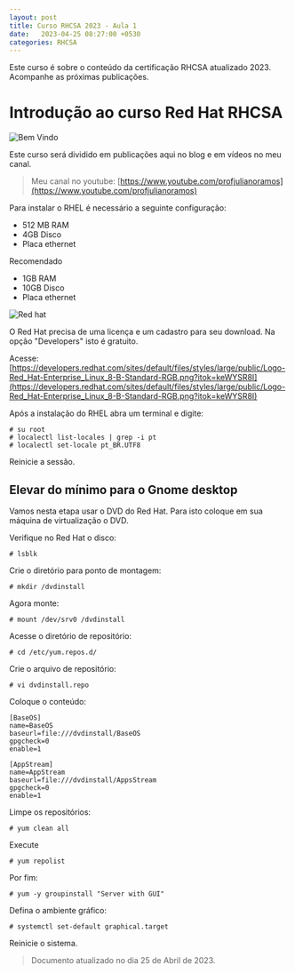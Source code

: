 ```yaml
---
layout: post
title: Curso RHCSA 2023 - Aula 1
date:   2023-04-25 08:27:00 +0530
categories: RHCSA
---
```

Este curso é sobre o conteúdo da certificação RHCSA atualizado 2023. Acompanhe as próximas publicações.

# Introdução ao curso Red Hat RHCSA

![Bem Vindo](https://developers.redhat.com/sites/default/files/styles/large/public/RHEL-helloworld.png?itok=kTPVSU3E)

Este curso será dividido em publicações aqui no blog e em vídeos no meu canal.

> Meu canal no youtube: [https://www.youtube.com/profjulianoramos](https://www.youtube.com/profjulianoramos)

Para instalar o RHEL é necessário a seguinte configuração:

- 512 MB RAM
- 4GB Disco
- Placa ethernet

Recomendado

- 1GB RAM
- 10GB Disco
- Placa ethernet

![Red hat](https://developers.redhat.com/sites/default/files/styles/large/public/Logo-Red_Hat-Enterprise_Linux_8-B-Standard-RGB.png?itok=keWYSR8I)

O Red Hat precisa de uma licença e um cadastro para seu download. Na opção "Developers" isto é gratuito.

Acesse: [https://developers.redhat.com/sites/default/files/styles/large/public/Logo-Red_Hat-Enterprise_Linux_8-B-Standard-RGB.png?itok=keWYSR8I](https://developers.redhat.com/sites/default/files/styles/large/public/Logo-Red_Hat-Enterprise_Linux_8-B-Standard-RGB.png?itok=keWYSR8I)

Após a instalação do RHEL abra um terminal e digite:

```shell
# su root
# localectl list-locales | grep -i pt
# localectl set-locale pt_BR.UTF8
```

Reinicie a sessão.


## Elevar do mínimo para o Gnome desktop

Vamos nesta etapa usar o DVD do Red Hat. Para isto coloque em sua máquina de virtualização o DVD.

Verifique no Red Hat o disco:

```
# lsblk
```

Crie o diretório para ponto de montagem:

```
# mkdir /dvdinstall
```

Agora monte:

```
# mount /dev/srv0 /dvdinstall
```

Acesse o diretório de repositório:

```
# cd /etc/yum.repos.d/
```

Crie o arquivo de repositório:

```
# vi dvdinstall.repo
```

Coloque o conteúdo:

```
[BaseOS]
name=BaseOS
baseurl=file:///dvdinstall/BaseOS
gpgcheck=0
enable=1

[AppStream]
name=AppStream
baseurl=file:///dvdinstall/AppsStream
gpgcheck=0
enable=1
```

Limpe os repositórios:

```
# yum clean all
```

Execute

```
# yum repolist
```

Por fim:

```
# yum -y groupinstall "Server with GUI"
```

Defina o ambiente gráfico:

```
# systemctl set-default graphical.target
```

Reinicie o sistema.


> Documento atualizado no dia 25 de Abril de 2023.
